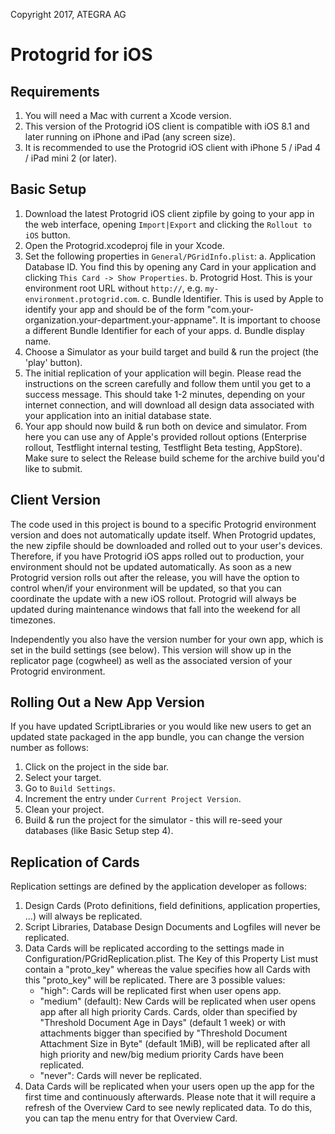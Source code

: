 Copyright 2017, ATEGRA AG

Protogrid for iOS
=================

Requirements
------------
1. You will need a Mac with current a Xcode version.
2. This version of the Protogrid iOS client is compatible with iOS 8.1 and later running on iPhone and iPad (any screen size).
3. It is recommended to use the Protogrid iOS client with iPhone 5 / iPad 4 / iPad mini 2 (or later).

Basic Setup
-----------
1. Download the latest Protogrid iOS client zipfile by going to your app in the web interface, opening `Import|Export` and clicking the `Rollout to iOS` button.
2. Open the Protogrid.xcodeproj file in your Xcode.
3. Set the following properties in `General/PGridInfo.plist`:
  a. Application Database ID. You find this by opening any Card in your application and clicking `This Card -> Show Properties`.
  b. Protogrid Host. This is your environment root URL without `http://`, e.g. `my-environment.protogrid.com`.
  c. Bundle Identifier. This is used by Apple to identify your app and should be of the form "com.your-organization.your-department.your-appname". It is important to choose a different Bundle Identifier for each of your apps.
  d. Bundle display name.
4. Choose a Simulator as your build target and build & run the project (the 'play' button).
5. The initial replication of your application will begin. Please read the instructions on the screen carefully and follow them until you get to a success message. This should take 1-2 minutes, depending on your internet connection, and will download all design data associated with your application into an initial database state.
6. Your app should now build & run both on device and simulator. From here you can use any of Apple's provided rollout options (Enterprise rollout, Testflight internal testing, Testflight Beta testing, AppStore). Make sure to select the Release build scheme for the archive build you'd like to submit.

Client Version
--------------
The code used in this project is bound to a specific Protogrid environment version and does not automatically update itself. When Protogrid updates, the new zipfile should be downloaded and rolled out to your user's devices. Therefore, if you have Protogrid iOS apps rolled out to production, your environment should not be updated automatically. As soon as a new Protogrid version rolls out after the release, you will have the option to control when/if your environment will be updated, so that you can coordinate the update with a new iOS rollout. Protogrid will always be updated during maintenance windows that fall into the weekend for all timezones.

Independently you also have the version number for your own app, which is set in the build settings (see below). This version will show up in the replicator page (cogwheel) as well as the associated version of your Protogrid environment.

Rolling Out a New App Version
-----------------------------
If you have updated ScriptLibraries or you would like new users to get an updated state packaged in the app bundle, you can change the version number as follows:
1. Click on the project in the side bar.
2. Select your target.
3. Go to `Build Settings`.
4. Increment the entry under `Current Project Version`.
5. Clean your project.
6. Build & run the project for the simulator - this will re-seed your databases (like Basic Setup step 4).

Replication of Cards
--------------------
Replication settings are defined by the application developer as follows:
1. Design Cards (Proto definitions, field definitions, application properties, ...) will always be replicated.
2. Script Libraries, Database Design Documents and Logfiles will never be replicated.
3. Data Cards will be replicated according to the settings made in Configuration/PGridReplication.plist. The Key of this Property List must contain a "proto_key" whereas the value specifies how all Cards with this "proto_key" will be replicated. There are 3 possible values:
    - "high": Cards will be replicated first when user opens app.
    - "medium" (default): New Cards will be replicated when user opens app after all high priority Cards. Cards, older than specified by "Threshold Document Age in Days" (default 1 week) or with attachments bigger than specified by "Threshold Document Attachment Size in Byte" (default 1MiB), will be replicated after all high priority and new/big medium priority Cards have been replicated.
    - "never": Cards will never be replicated.
4. Data Cards will be replicated when your users open up the app for the first time and continuously afterwards. Please note that it will require a refresh of the Overview Card to see newly replicated data. To do this, you can tap the menu entry for that Overview Card.